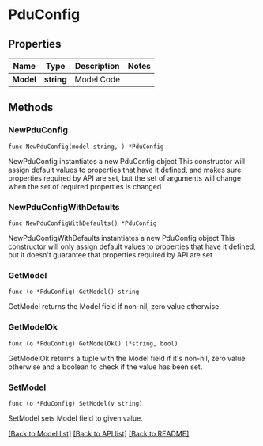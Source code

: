 # PduConfig

## Properties

Name | Type | Description | Notes
------------ | ------------- | ------------- | -------------
**Model** | **string** | Model Code | 

## Methods

### NewPduConfig

`func NewPduConfig(model string, ) *PduConfig`

NewPduConfig instantiates a new PduConfig object
This constructor will assign default values to properties that have it defined,
and makes sure properties required by API are set, but the set of arguments
will change when the set of required properties is changed

### NewPduConfigWithDefaults

`func NewPduConfigWithDefaults() *PduConfig`

NewPduConfigWithDefaults instantiates a new PduConfig object
This constructor will only assign default values to properties that have it defined,
but it doesn't guarantee that properties required by API are set

### GetModel

`func (o *PduConfig) GetModel() string`

GetModel returns the Model field if non-nil, zero value otherwise.

### GetModelOk

`func (o *PduConfig) GetModelOk() (*string, bool)`

GetModelOk returns a tuple with the Model field if it's non-nil, zero value otherwise
and a boolean to check if the value has been set.

### SetModel

`func (o *PduConfig) SetModel(v string)`

SetModel sets Model field to given value.



[[Back to Model list]](../README.md#documentation-for-models) [[Back to API list]](../README.md#documentation-for-api-endpoints) [[Back to README]](../README.md)


